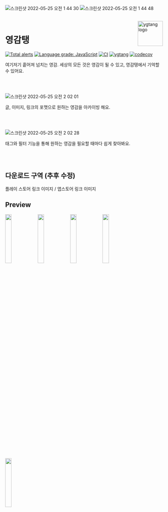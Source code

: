 ![스크린샷 2022-05-25 오전 1 44 30](https://user-images.githubusercontent.com/26461307/170089432-b7daac62-62c7-428f-9816-5c5cc4d0eff3.png)
![스크린샷 2022-05-25 오전 1 44 48](https://user-images.githubusercontent.com/26461307/170089423-878bb5fa-2384-498f-8f00-1a4e5f1c569d.png)

<br />

<img src="https://user-images.githubusercontent.com/26461307/170086546-4d34c81b-e6c0-4736-92fb-d085cf8ac442.png" alt="ygtang logo" align="right" height="80" >

# 영감탱

[![Total alerts](https://img.shields.io/lgtm/alerts/g/depromeet/11th_7team_web.svg?logo=lgtm&logoWidth=18)](https://lgtm.com/projects/g/depromeet/11th_7team_web/alerts/) [![Language grade: JavaScript](https://img.shields.io/lgtm/grade/javascript/g/depromeet/11th_7team_web.svg?logo=lgtm&logoWidth=18)](https://lgtm.com/projects/g/depromeet/11th_7team_web/context:javascript) [![CI](https://github.com/depromeet/11th_7team_web/actions/workflows/CI.yml/badge.svg?branch=main)](https://github.com/depromeet/11th_7team_web/actions/workflows/CI.yml) [![ygtang](https://img.shields.io/endpoint?url=https://dashboard.cypress.io/badge/simple/tmhk21/main&style=flat&logo=cypress)](https://dashboard.cypress.io/projects/tmhk21/runs) [![codecov](https://codecov.io/gh/depromeet/11th_7team_web/branch/main/graph/badge.svg?token=OM28A5TKRR)](https://codecov.io/gh/depromeet/11th_7team_web)

여기저기 흩어져 넘치는 영감.
세상의 모든 것은 영감이 될 수 있고, 영감탱에서 기억할 수 있어요.

<br />
<br />

![스크린샷 2022-05-25 오전 2 02 01](https://user-images.githubusercontent.com/26461307/170092033-f78d2362-8ab1-429a-ae15-246959cc1086.png)

글, 이미지, 링크의 포맷으로 원하는 영감을 아카이빙 해요.

<br />
<br />

![스크린샷 2022-05-25 오전 2 02 28](https://user-images.githubusercontent.com/26461307/170092055-b80edc56-ce85-49db-8deb-c1df71611292.png)

태그와 필터 기능을 통해 원하는 영감을 필요할 때마다 쉽게 찾아봐요.

<br />
<br />

## 다운로드 구역 (추후 수정)

플레이 스토어 링크 이미지 / 앱스토어 링크 이미지

## Preview

<img width='20%' src="https://user-images.githubusercontent.com/26461307/170093489-faa77d91-6eeb-43ab-b402-722d58869fd2.png" align="left" />
<img width='20%' src="https://user-images.githubusercontent.com/26461307/170093501-ab5ef942-8e30-4273-b9ee-cbcc7d0c4826.png" align="left" />
<img width='20%' src="https://user-images.githubusercontent.com/26461307/170093507-2cfd4e4d-aad2-4fd5-afcb-3487bc62b6ae.png" align="left" />
<img width='20%' src="https://user-images.githubusercontent.com/26461307/170093512-67840acb-d447-4090-b477-72ea7de49bdd.png" align="left" />
<img width='20%' src="https://user-images.githubusercontent.com/26461307/170093514-5910ab12-25e6-4037-ae66-ca5a237da0c4.png" align="left" />
